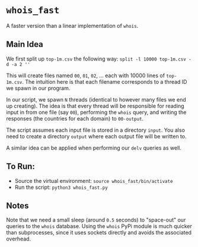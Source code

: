 # `whois_fast`

A faster version than a linear implementation of `whois`.

## Main Idea
We first split up `top-1m.csv` the following way:
`split -l 10000 top-1m.csv -d -a 2 ''`

This will create files named `00`, `01`, `02`, ... each with 10000 lines of `top-1m.csv`. The intuition here is that each filename corresponds to a thread ID we spawn in our program.

In our script, we spawn `N` threads (identical to however many files we end up creating). The idea is that every thread will be responsible for reading input in from one file (say `00`), performing the `whois` query, and writing the responses (the countries for each domain) to `00-output`. 

The script assumes each input file is stored in a directory `input`. You also need to create a directory `output` where each output file will be written to. 

A similar idea can be applied when performing our `delv` queries as well.  

## To Run:
* Source the virtual environment: `source whois_fast/bin/activate`
* Run the script: `python3 whois_fast.py`

## Notes
Note that we need a small sleep (around `0.5` seconds) to "space-out" our queries to the `whois` database. Using the `whois` PyPi module is much quicker than subprocesses, since it uses sockets directly and avoids the associated overhead.
